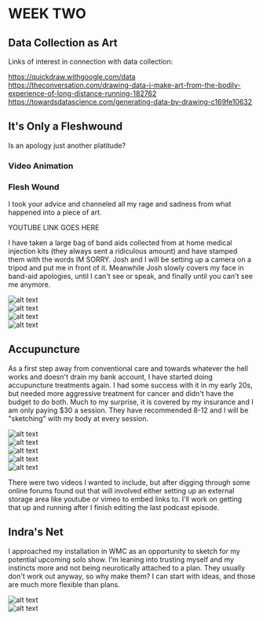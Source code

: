 # WEEK TWO

## Data Collection as Art

Links of interest in connection with data collection:

<https://quickdraw.withgoogle.com/data>  
<https://theconversation.com/drawing-data-i-make-art-from-the-bodily-experience-of-long-distance-running-182762>  
<https://towardsdatascience.com/generating-data-by-drawing-c169fe10632>

## It's Only a Fleshwound  

Is an apology just another platitude?  

### Video Animation  

### Flesh Wound  

I took your advice and channeled all my rage and sadness from what happened into a piece of art.  

YOUTUBE LINK GOES HERE  

I have taken a large bag of band aids collected from at home medical injection kits (they always sent a ridiculous amount) and have stamped them with the words IM SORRY. Josh and I will be setting up a camera on a tripod and put me in front of it. Meanwhile Josh slowly covers my face in band-aid apologies, until I can't see or speak, and finally until you can't see me anymore.

![alt text](images/imsorry1.jpg)  
![alt text](images/imsorry2.jpg)  
![alt text](images/imsorry3.jpg)  
![alt text](images/imsorry4.jpg)  

## Accupuncture  

As a first step away from conventional care and towards whatever the hell works and doesn't drain my bank account, I have started doing accupuncture treatments again. I had some success with it in my early 20s, but needed more aggressive treatment for cancer and didn't have the budget to do both. Much to my surprise, it is covered by my insurance and I am only paying $30 a session. They have recommended 8-12 and I will be "sketching" with my body at every session.  

![alt text](images/bigstretch.jpeg)  
![alt text](images/pinhands.jpeg)  
![alt text](images/pinhead.jpeg)  
![alt text](images/vertabralsquish.jpeg)  
![alt text](images/vertabraltie.jpeg)  

There were two videos I wanted to include, but after digging through some online forums found out that will involved either setting up an external storage area like youtube or vimeo to embed links to. I'll work on getting that up and running after I finish editing the last podcast episode.  

## Indra's Net  

I approached my installation in WMC as an opportunity to sketch for my potential upcoming solo show. I'm leaning into trusting myself and my instincts more and not being neurotically attached to a plan. They usually don't work out anyway, so why make them? I can start with ideas, and those are much more flexible than plans.  

![alt text](images/setup.jpeg)  
![alt text](images/indrasnet.jpeg)  
